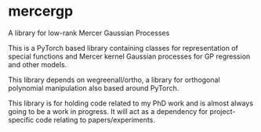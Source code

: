 # mercergp
A library for low-rank Mercer Gaussian Processes

This is a PyTorch based library containing classes for representation of special functions and Mercer kernel Gaussian processes for GP regression and other models.

This library depends on wegreenall/ortho, a library for orthogonal polynomial manipulation also based around PyTorch.

This library is for holding code related to my PhD work and is almost always going to be a work in progress. It will act as a dependency for project-specific code
relating to papers/experiments.

